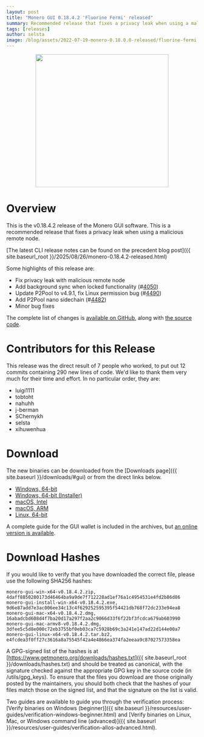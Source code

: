 ```yaml
---
layout: post
title: "Monero GUI 0.18.4.2 'Fluorine Fermi' released"
summary: Recommended release that fixes a privacy leak when using a malicious remote node.
tags: [releases]
author: selsta
image: /blog/assets/2022-07-19-monero-0.18.0.0-released/fluorine-fermi.png
---
```


<div align="center">
  <img src="{{ page.image }}" width="350px">
</div>

# Overview

This is the v0.18.4.2 release of the Monero GUI software. This is a recommended release that fixes a privacy leak when using a malicious remote node.

[The latest CLI release notes can be found on the precedent blog post]({{ site.baseurl_root }}/2025/08/26/monero-0.18.4.2-released.html)

Some highlights of this release are:

- Fix privacy leak with malicious remote node
- Add background sync when locked functionality (#[4050](https://github.com/monero-project/monero-gui/pull/4050))
- Update P2Pool to v4.9.1, fix Linux permission bug (#[4490](https://github.com/monero-project/monero-gui/pull/4490))
- Add P2Pool nano sidechain (#[4482](https://github.com/monero-project/monero-gui/pull/4482))
- Minor bug fixes

The complete list of changes is [available on GitHub](https://github.com/monero-project/monero-gui/compare/v0.18.4.1...v0.18.4.2), along with [the source code](https://github.com/monero-project/monero-gui/tree/v0.18.4.2).

# Contributors for this Release

This release was the direct result of 7 people who worked, to put out 12 commits containing 290 new lines of code. We'd like to thank them very much for their time and effort. In no particular order, they are:

- luigi1111
- tobtoht
- nahuhh
- j-berman
- SChernykh
- selsta
- xihuwenhua

# Download

The new binaries can be downloaded from the [Downloads page]({{ site.baseurl }}/downloads/#gui) or from the direct links below.

- [Windows, 64-bit](https://downloads.getmonero.org/gui/monero-gui-win-x64-v0.18.4.2.zip)
- [Windows, 64-bit (Installer)](https://downloads.getmonero.org/gui/monero-gui-install-win-x64-v0.18.4.2.exe)
- [macOS, Intel](https://downloads.getmonero.org/gui/monero-gui-mac-x64-v0.18.4.2.dmg)
- [macOS, ARM](https://downloads.getmonero.org/gui/monero-gui-mac-armv8-v0.18.4.2.dmg)
- [Linux, 64-bit](https://downloads.getmonero.org/gui/monero-gui-linux-x64-v0.18.4.2.tar.bz2)

A complete guide for the GUI wallet is included in the archives, but [an online version is available](https://github.com/monero-ecosystem/monero-GUI-guide/blob/master/monero-GUI-guide.md).

# Download Hashes

If you would like to verify that you have downloaded the correct file, please use the following SHA256 hashes:

```
monero-gui-win-x64-v0.18.4.2.zip, 4daff8850280173d46464ba9a9de7f712228ad1ef76a1c4954531e4fd2b86d86
monero-gui-install-win-x64-v0.18.4.2.exe, 9d6e87add7e3ac006ee34c13c4f629252595395f54421db768f72dc233e94ea8
monero-gui-mac-x64-v0.18.4.2.dmg, 16abadcbd608d4f7ba20d17a297f2aa2c9066d33f6f22bf3fcdca679ab603990
monero-gui-mac-armv8-v0.18.4.2.dmg, 3dfee5c5d8e000c72eb3755bf0eb03ca7c5928b69c3a241e147ad22d144e00a7
monero-gui-linux-x64-v0.18.4.2.tar.bz2, e4fcdea3f0ff27c3616a8a75545f42a4e4866ea374fa2eeaa9c87027573358ea
```

A GPG-signed list of the hashes is at [https://www.getmonero.org/downloads/hashes.txt]({{ site.baseurl_root }}/downloads/hashes.txt) and should be treated as canonical, with the signature checked against the appropriate GPG key in the source code (in /utils/gpg_keys). To ensure that the files you download are those originally posted by the maintainers, you should both check that the hashes of your files match those on the signed list, and that the signature on the list is valid.

Two guides are available to guide you through the verification process: [Verify binaries on Windows (beginner)]({{ site.baseurl }}/resources/user-guides/verification-windows-beginner.html) and [Verify binaries on Linux, Mac, or Windows command line (advanced)]({{ site.baseurl }}/resources/user-guides/verification-allos-advanced.html).
